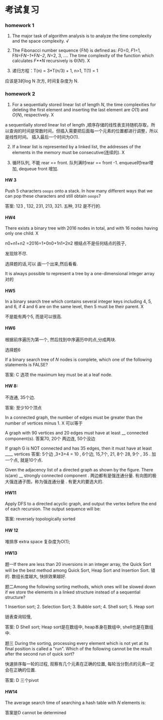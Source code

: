 # 考试复习

### homework 1

1. The major task of algorithm analysis is to analyze the time complexity and the space complexity. √ 

2. The Fibonacci number sequence {F*N*} is defined as: *F*0=0, *F*1=1, F*N*=F*N−1*+F*N−2*, *N*=2, 3, .... The time complexity of the function which calculates *F**N* recursively is Θ(*N*!).    X

3. 递归方程：T(n) = 3*T(n/3) + 1, n>1, T(1) = 1

应该是3的log N 次方, 时间复杂度为 N. 

### homework 2

1. For a sequentially stored linear list of length *N*, the time complexities for deleting the first element and inserting the last element are *O*(1) and *O*(*N*), respectively.    X 

 a sequentially stored linear list of length ,顺序存储的线性表支持随机存取，所以查询的时间是常数时间，但插入需要把后面每一个元素的位置都进行调整，所以是线性时间。 插入最后一个时间为O(1).

2. If a linear list is represented by a linked list, the addresses of the elements in the memory must be consecutive(连续的). X 

3.  循环队列, 不能 rear == front. 队列满时rear == front -1. enqueue时rear增加, dequeue front 增加.

#### HW 3

Push 5 characters `ooops` onto a stack. In how many different ways that we can pop these characters and still obtain `ooops`?

答案: 123  , 132, 231, 213, 321. 五种,  312 是不行的. 



#### HW4

There exists a binary tree with 2016 nodes in total, and with 16 nodes having only one child.  X 

n0+n1+n2 =2016=1+0n0+1n1+2n2  根结点不是任何结点的孩子, 

发现除不尽. 

选择题的话,可以 画一个出来,然后看看.

It is always possible to represent a tree by a one-dimensional integer array 对的





#### HW5

In a binary search tree which contains several integer keys including 4, 5, and 6, if 4 and 6 are on the same level, then 5 must be their parent. X

不是能有两个5, 而是可以很高.



#### HW6

根据前序遍历为第一个, 然后找到中序遍历中的点,分成两块.

 选择题6

If a binary search tree of *N* nodes is complete, which one of the following statements is FALSE?

答案: C 选项 the maximum key must be at a leaf node.



#### HW 8:

不连通, 35个边. 

答案: 至少10个顶点

In a connected graph, the number of edges must be greater than the number of vertices minus 1. X 可以等于

A graph with 90 vertices and 20 edges must have at least __ connected component(s).   答案70,  20个 两边连, 50个没边

If graph G is NOT connected and has 35 edges, then it must have at least ____ vertices  答案:  5个边 ,3+3+4 = 10 , 6个边, 15,7个, 21, 8个 28, 9个 , 35 . 加一个点, 就是10个点. 

Given the adjacency list of a directed graph as shown by the figure. There is(are) __ strongly connected component  . 两边都有是强连通分量. 有向图的极大强连通子图，称为强连通分量 . 有更大的要选大的.



#### HW11

 Apply DFS to a directed acyclic graph, and output the vertex before the end of each recursion. The output sequence will be:

答案: reversely topologically sorted



#### HW 12

堆排序 extra space 复杂度为O(1);

#### HW13

题一If there are less than 20 inversions in an integer array, the Quick Sort will be the best method among Quick Sort, Heap Sort and Insertion Sort. 错的.  数组长度越大, 快排效果越好.

题二Among the following sorting methods, which ones will be slowed down if we store the elements in a linked structure instead of a sequential structure?

1 Insertion sort; 2. Selection Sort; 3. Bubble sort; 4. Shell sort; 5. Heap sort

链表查询较慢, 

答案: D Shell sort;  Heap sort是在数组中, heap本身在数组中, shell也是在数组中. 

题三 During the sorting, processing every element which is not yet at its final position is called a "run". Which of the following cannot be the result after the second run of quick sort?

快速排序每一轮的过程, 观察有几个元素在正确的位置, 每轮当分割点的元素一定会在正确的位置. 

答案: D 三个pivot

#### HW14

The average search time of searching a hash table with *N* elements is:

答案是D  cannot be determined